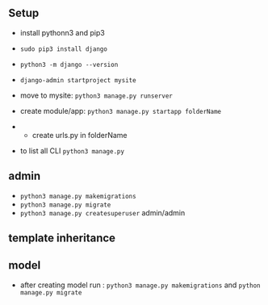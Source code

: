 ## Setup
- install pythonn3 and pip3
- ```sudo pip3 install django```
- ```python3 -m django --version```
- ```django-admin startproject mysite``` 
- move to mysite: ```python3 manage.py runserver```
- create module/app: ```python3 manage.py startapp folderName```
- - create urls.py in folderName

- to list all CLI ```python3 manage.py```

## admin
- ```python3 manage.py makemigrations```
- ```python3 manage.py migrate```
- ```python3 manage.py createsuperuser``` admin/admin

## template inheritance

## model
- after creating model run : ```python3 manage.py makemigrations``` and ```python manage.py migrate```